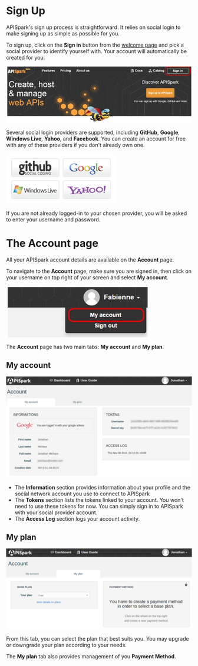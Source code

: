 
# Sign Up

APISpark's sign up process is straightforward. It relies on social login to make signing up as simple as possible for you.

To sign up, click on the **Sign in** button from the [welcome page](https://apispark.com/ "Welcome page")  and pick a social provider to identify yourself with. Your account will automatically be created for you.

![Sign in](images/01.jpg "Sign in")

Several social login providers are supported, including **GitHub**, **Google**, **Windows Live**, **Yahoo**, and **Facebook**. You can create an account for free with any of these providers if you don't already own one.

![Sign in](images/sociallogin.png "Sign in")

If you are not already logged-in to your chosen provider, you will be asked to enter your username and password.

# The Account page

All your APISpark account details are available on the **Account** page.

To navigate to the **Account** page, make sure you are signed in, then click on your username on top right of your screen and select **My account**.

![My account](images/03.jpg "My account")

The **Account** page has two main tabs: **My account** and **My plan**.

## My account

![My account tab](images/myaccount.jpg "My account tab")

 * The **Information** section provides information about your profile and the social network account you use to connect to APISpark  
 * The **Tokens** section lists the tokens linked to your account.
You won't need to use these tokens for now. You can simply sign in to APISpark with your social provider account.  
 * The **Access Log** section logs your account activity.

## My plan

![My plan tab](images/myplan.png "My plan tab")

From this tab, you can select the plan that best suits you. You may upgrade or downgrade your plan according to your needs.

The **My plan** tab also provides management of you **Payment Method**.
